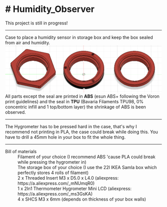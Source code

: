 <body>
  <h1># Humidity_Observer</h1>
<div>This project is still in progress!
  <hr>Case to place a humidity sensor in storage box and keep the box sealed from air and humidity.
  <img src="https://github.com/flow1990/Humidity_Observer/blob/main/Pictures/screenshot_front_view_All_designs.png" alt="all_three_designs" width="1000">
  <br>All parts except the seal are printed in <B>ABS</B> (esun ABS+ following the Voron print guidelines) and the seal in <B>TPU</B> (Bavaria Filaments TPU98, 0% concentric infill and 1 top/bottom layer) the shrinkage of ABS is been observed.
  </div>
<div>
  <hr>
  The Hygrometer has to be pressed hard in the case, that's why I recommend not printing in PLA, the case could break while doing this. You have to drill a 45mm hole in your box to fit the whole thing.
  <p>
      <hr>
  <dl>
    <dt>Bill of materials</dt>
    <dd>Filament of your choice (I recommend ABS 'cause PLA could break while pressing the hygrometer in)</dd>
    <dd>The storage box of your choice (I use the 22l IKEA Samla box which perfectly stores 4 rolls of filament)
    <dd>2 x Threaded Insert M3 x D5.0 x L4.0 (aliexpress: https://a.aliexpress.com/_mNUmqR0)</dd>
    <dd>1 x 2In1 Thermometer Hygrometer Mini LCD (aliexpress: https://a.aliexpress.com/_ms3GsKA)</dd>
    <dd>4 x SHCS M3 x 6mm (depends on thickness of your box walls)</dd>
  </dl>
  </p>
</body>
